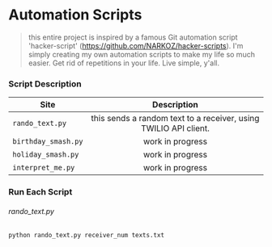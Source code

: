 # Automation Scripts

> this entire project is inspired by a famous Git automation script 'hacker-script' (https://github.com/NARKOZ/hacker-scripts). 
I'm simply creating my own automation scripts to make my life so much easier. Get rid of repetitions in your life. Live simple, y'all.

### Script Description

| Site          | Description                                   |
| ------------- |:--------------------------------------------:|
| `rando_text.py`    | this sends a random text to a receiver, using TWILIO API client. |
| `birthday_smash.py` | work in progress |
| `holiday_smash.py`  | work in progress |
| `interpret_me.py`   | work in progress |

### Run Each Script

###### rando_text.py
`python rando_text.py receiver_num texts.txt`
